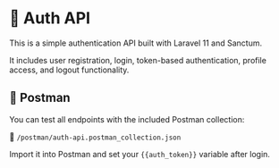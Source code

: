 # 🔐 Auth API

This is a simple authentication API built with Laravel 11 and Sanctum.

It includes user registration, login, token-based authentication, profile access, and logout functionality.

## 🧪 Postman

You can test all endpoints with the included Postman collection:

📂 `/postman/auth-api.postman_collection.json`

Import it into Postman and set your `{{auth_token}}` variable after login.

